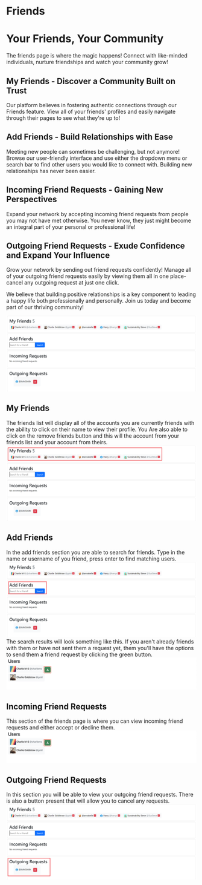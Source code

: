# Friends


# Your Friends, Your Community
The friends page is where the magic happens! Connect with like-minded individuals, nurture friendships and watch your community grow!

## My Friends - Discover a Community Built on Trust
Our platform believes in fostering authentic connections through our Friends feature. View all of your friends' profiles and easily navigate through their pages to see what they're up to!

## Add Friends - Build Relationships with Ease
Meeting new people can sometimes be challenging, but not anymore! Browse our user-friendly interface and use either the dropdown menu or search bar to find other users you would like to connect with. Building new relationships has never been easier.

## Incoming Friend Requests - Gaining New Perspectives 
Expand your network by accepting incoming friend requests from people you may not have met otherwise. You never know, they just might become an integral part of your personal or professional life!

## Outgoing Friend Requests - Exude Confidence and Expand Your Influence 
Grow your network by sending out friend requests confidently! Manage all of your outgoing friend requests easily by viewing them all in one place- cancel any outgoing request at just one click.

We believe that building positive relationships is a key component to leading a happy life both professionally and personally. Join us today and become part of our thriving community!

![Overview Friends picture](./assets/friends.png)

## My Friends
The friends list will display all of the accounts you are currently friends with the ability to click on their name to view their profile.
You Are also able to click on the remove friends button and this will the account from your friends list and your account from theirs.
![My Friends](./assets/friends2.png)


## Add Friends
In the add friends section you are able to search for friends. Type in the name or username of you friend, press enter to find matching users.
![Add Friends](./assets/friends3.png)
The search results will look something like this. If you aren't already friends with them or have not sent them a request yet, them you'll have the options to send them a friend request by clicking the green button.
![Add Friends](./assets/friends4.png) 



## Incoming Friend Requests
This section of the friends page is where you can view incoming friend requests and either accept or decline them.
![Incoming Friend Requests](./assets/friends4.png)



## Outgoing Friend Requests
In this section you will be able to view your outgoing friend requests. There is also a button present that will allow you to
cancel any requests.
![Reported tasks view](./assets/friends6.png)
